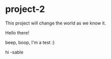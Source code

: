 # project-2

This project will change the world as we know it.


Hello there!


beep, boop, I'm a test :)

hi -sable

